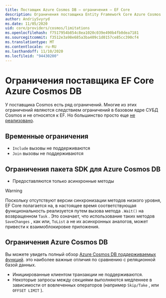 ```yaml
---
title: Поставщик Azure Cosmos DB — ограничения — EF Core
description: Ограничения поставщика Entity Framework Core Azure Cosmos DB по сравнению с другими поставщиками
author: AndriySvyryd
ms.date: 11/05/2020
uid: core/providers/cosmos/limitations
ms.openlocfilehash: f7517954b854c8ea1020c039e490b4fb0dea7181
ms.sourcegitcommit: f3512e3a98e685a3ba409c1d0157ce85cc390cf4
ms.translationtype: MT
ms.contentlocale: ru-RU
ms.lasthandoff: 11/10/2020
ms.locfileid: "94430200"
---
```

# <a name="ef-core-azure-cosmos-db-provider-limitations"></a>Ограничения поставщика EF Core Azure Cosmos DB

У поставщика Cosmos есть ряд ограничений. Многие из этих ограничений являются следствием ограничений в базовом ядре СУБД Cosmos и не относятся к EF. Но большинство просто еще [не реализовано](https://github.com/dotnet/efcore/issues?page=1&q=is%3Aissue+is%3Aopen+Cosmos+in%3Atitle+label%3Atype-enhancement+sort%3Areactions-%2B1-desc).

## <a name="temporary-limitations"></a>Временные ограничения

- `Include` вызовы не поддерживаются
- `Join` вызовы не поддерживаются

## <a name="azure-cosmos-db-sdk-limitations"></a>Ограничения пакета SDK для Azure Cosmos DB

- Предоставляются только асинхронные методы

> [!WARNING]
> Поскольку отсутствуют версии синхронизации методов низкого уровня, EF Core полагается на, в настоящее время соответствующая функциональность реализуется путем вызова метода `.Wait()` на возвращенном `Task` . Это означает, что использование таких методов `SaveChanges` , как или, `ToList` а не их асинхронных аналогов, может привести к взаимоблокировке приложения.

## <a name="azure-cosmos-db-limitations"></a>Ограничения Azure Cosmos DB

Вы можете увидеть полный обзор [Azure Cosmos DB поддерживаемых функций](/azure/cosmos-db/modeling-data). это наиболее важные отличия по сравнению с реляционной базой данных.

- Инициированные клиентом транзакции не поддерживаются.
- Некоторые запросы между секциями выполняются медленнее в зависимости от вовлеченных операторов (например `Skip/Take` , или `OFFSET LIMIT` ).
